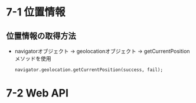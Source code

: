 # 7-1 位置情報
## 位置情報の取得方法
- navigatorオブジェクト → geolocationオブジェクト → getCurrentPositionメソッドを使用
  
      navigator.geolocation.getCurrentPosition(success, fail);

# 7-2 Web API

